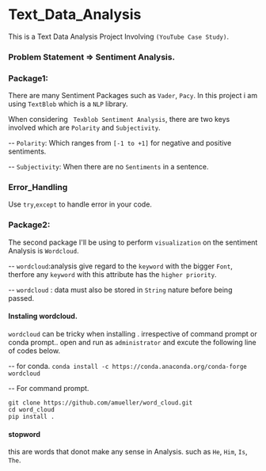 # Text_Data_Analysis
This is a Text Data Analysis Project Involving `(YouTube Case Study)`.

### Problem Statement  => Sentiment Analysis.

 ### Package1:
 There are many Sentiment Packages such as `Vader`, `Pacy`. In this project i am using `TextBlob` which is a `NLP` library. 
 
When considering ` Texblob Sentiment Analysis`, there are two keys involved which are `Polarity` and `Subjectivity`.
 
 -- `Polarity`:  Which ranges from  `[-1 to +1]` for negative and positive sentiments.
 
 -- `Subjectivity`: When there are no `Sentiments` in a sentence. 
 
 ### Error_Handling
 Use `try`,`except` to handle error in your code.
 
### Package2:
The second package I'll be using to perform `visualization` on the  sentiment Analysis is `Wordcloud`.

   -- `wordcloud`:analysis give regard to the `keyword` with the bigger `Font`, therfore any `keyword` with this attribute has the `higher priority`.
   
   -- `wordcloud` : data must also be stored in `String` nature before being passed.
   
#### Instaling wordcloud.
`wordcloud` can be tricky when installing . irrespective of command prompt or conda prompt.. open and run as `administrator` and excute the following line of codes below.

-- for conda.
`conda install -c https://conda.anaconda.org/conda-forge wordcloud` 

-- For command prompt.
```
git clone https://github.com/amueller/word_cloud.git
cd word_cloud
pip install .

```

#### stopword 
this are words that donot make any sense in Analysis. such as `He`, `Him`, `Is`, `The`. 


